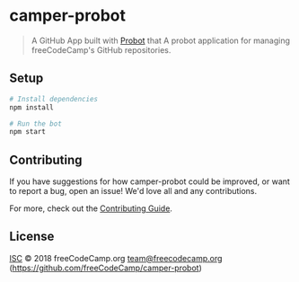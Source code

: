# camper-probot

> A GitHub App built with [Probot](https://github.com/probot/probot) that A probot application for managing freeCodeCamp&#x27;s GitHub repositories.

## Setup

```sh
# Install dependencies
npm install

# Run the bot
npm start
```

## Contributing

If you have suggestions for how camper-probot could be improved, or want to report a bug, open an issue! We'd love all and any contributions.

For more, check out the [Contributing Guide](CONTRIBUTING.md).

## License

[ISC](LICENSE) © 2018 freeCodeCamp.org <team@freecodecamp.org> (https://github.com/freeCodeCamp/camper-probot)
